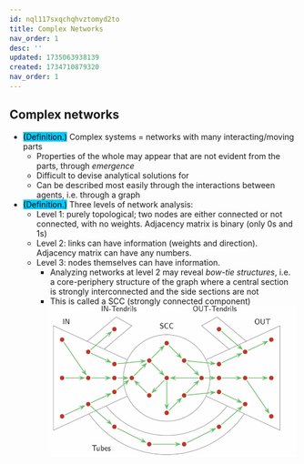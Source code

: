 ```yaml
---
id: nql117sxqchqhvztomyd2to
title: Complex Networks
nav_order: 1
desc: ''
updated: 1735063938139
created: 1734710879320
nav_order: 1
---
```

## Complex networks
- <span style="background-color: #03cafc; color: black;">(Definition.)</span> Complex systems = networks with many interacting/moving parts
    - Properties of the whole may appear that are not evident from the parts, through *emergence*
    - Difficult to devise analytical solutions for
    - Can be described most easily through the interactions between agents, i.e. through a graph
- <span style="background-color: #03cafc; color: black;">(Definition.)</span> Three levels of network analysis:
    - Level 1: purely topological; two nodes are either connected or not connected, with no weights. Adjacency matrix is binary (only 0s and 1s)
    - Level 2: links can have information (weights and direction). Adjacency matrix can have any numbers.
    - Level 3: nodes themselves can have information.
        - Analyzing networks at level 2 may reveal *bow-tie structures*, i.e. a core-periphery structure of the graph where a central section is strongly interconnected and the side sections are not
        - This is called a SCC (strongly connected component)
        ![alt text](image-1.png)